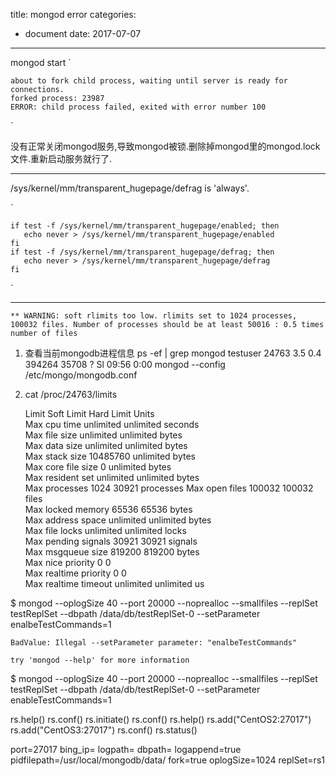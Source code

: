 title: mongod error
categories: 
- document
date: 2017-07-07
---
mongod start
`

    about to fork child process, waiting until server is ready for connections.
    forked process: 23987
    ERROR: child process failed, exited with error number 100
`

没有正常关闭mongod服务,导致mongod被锁.删除掉mongod里的mongod.lock 文件.重新启动服务就行了.

---
/sys/kernel/mm/transparent_hugepage/defrag is 'always'.

`

    if test -f /sys/kernel/mm/transparent_hugepage/enabled; then  
       echo never > /sys/kernel/mm/transparent_hugepage/enabled  
    fi  
    if test -f /sys/kernel/mm/transparent_hugepage/defrag; then  
       echo never > /sys/kernel/mm/transparent_hugepage/defrag  
    fi  
`

---
`** WARNING: soft rlimits too low. rlimits set to 1024 processes, 100032 files. Number of processes should be at least 50016 : 0.5 times number of files`

1.  查看当前mongodb进程信息
    ps -ef | grep mongod
    testuser 24763  3.5  0.4 394264 35708 ?        Sl   09:56   0:00 mongod --config /etc/mongo/mongodb.conf

2.  cat /proc/24763/limits 
    
    Limit                     Soft Limit           Hard Limit           Units     
    Max cpu time              unlimited            unlimited            seconds   
    Max file size             unlimited            unlimited            bytes     
    Max data size             unlimited            unlimited            bytes     
    Max stack size            10485760             unlimited            bytes     
    Max core file size        0                    unlimited            bytes     
    Max resident set          unlimited            unlimited            bytes     
    Max processes             1024                 30921                processes 
    Max open files            100032               100032               files     
    Max locked memory         65536                65536                bytes     
    Max address space         unlimited            unlimited            bytes     
    Max file locks            unlimited            unlimited            locks     
    Max pending signals       30921                30921                signals   
    Max msgqueue size         819200               819200               bytes     
    Max nice priority         0                    0                    
    Max realtime priority     0                    0                    
    Max realtime timeout      unlimited            unlimited            us        



 $ mongod --oplogSize 40 --port 20000 --noprealloc --smallfiles --replSet testReplSet --dbpath /data/db/testReplSet-0 --setParameter enalbeTestCommands=1

    BadValue: Illegal --setParameter parameter: "enalbeTestCommands"
 
    try 'mongod --help' for more information

$ mongod --oplogSize 40 --port 20000 --noprealloc --smallfiles --replSet testReplSet --dbpath /data/db/testReplSet-0 --setParameter enableTestCommands=1

rs.help()
 rs.conf()
 rs.initiate()
rs.conf()
rs.help()
rs.add("CentOS2:27017")
rs.add("CentOS3:27017")
rs.conf()
rs.status()


port=27017
bing_ip=
logpath=
dbpath=
logappend=true
pidfilepath=/usr/local/mongodb/data/
fork=true
oplogSize=1024
replSet=rs1